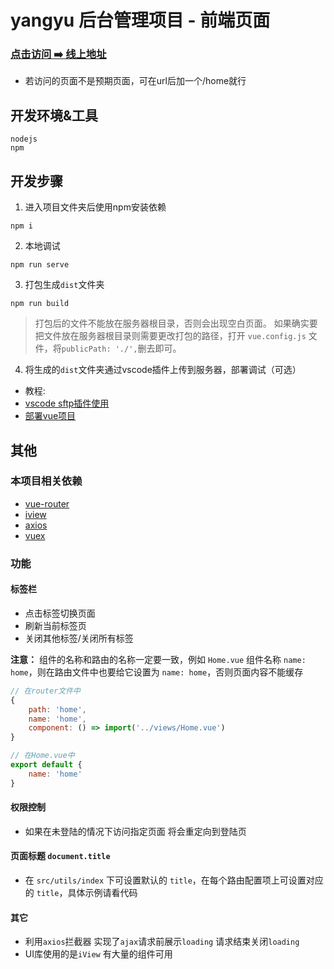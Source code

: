 # yangyu 后台管理项目 - 前端页面
### [点击访问 ➡️ 线上地址](https://admin.mumuzi.site/#/login)
* 若访问的页面不是预期页面，可在url后加一个/home就行

## 开发环境&工具
```
nodejs
npm
```

## 开发步骤
1. 进入项目文件夹后使用npm安装依赖
```
npm i
```
2. 本地调试
```
npm run serve
```
3. 打包生成`dist`文件夹
````
npm run build
````
> 打包后的文件不能放在服务器根目录，否则会出现空白页面。
> 如果确实要把文件放在服务器根目录则需要更改打包的路径，打开 `vue.config.js` 文件，将`publicPath: './',`删去即可。

4. 将生成的`dist`文件夹通过vscode插件上传到服务器，部署调试（可选）
- 教程:
- [vscode sftp插件使用]()
- [部署vue项目](https://mumuzi.site/note.%2Fnotes%2F%E5%89%8D%E7%AB%AF%2Fvue%2Flinux%E9%83%A8%E7%BD%B2vue3.x%E9%A1%B9%E7%9B%AE%E5%B9%B6%E4%BD%BF%E7%94%A8nginx%E8%AE%BF%E9%97%AE.md)


## 其他
### 本项目相关依赖
* [vue-router](https://router.vuejs.org/zh/)
* [iview](https://www.iviewui.com/docs/guide/install)
* [axios](https://www.kancloud.cn/yunye/axios/234845)
* [vuex](https://vuex.vuejs.org/zh/)

### 功能

#### 标签栏
* 点击标签切换页面
* 刷新当前标签页
* 关闭其他标签/关闭所有标签

**注意：** 组件的名称和路由的名称一定要一致，例如 `Home.vue` 组件名称 `name: home`，则在路由文件中也要给它设置为 `name: home`，否则页面内容不能缓存

```js
// 在router文件中
{
    path: 'home',
    name: 'home',
    component: () => import('../views/Home.vue')
}

// 在Home.vue中
export default {
    name: 'home'
}
```

#### 权限控制
* 如果在未登陆的情况下访问指定页面 将会重定向到登陆页


#### 页面标题 `document.title`
- 在 `src/utils/index` 下可设置默认的 `title`，在每个路由配置项上可设置对应的 `title`，具体示例请看代码

#### 其它
* 利用`axios`拦截器 实现了`ajax`请求前展示`loading` 请求结束关闭`loading`
* UI库使用的是`iView` 有大量的组件可用 